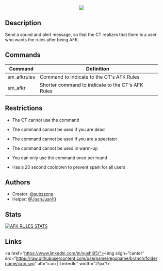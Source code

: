 <h1 align="center">
 <img src="https://i.imgur.com/OxV2oUa.jpeg" />
<br>
</h1>

## Description

Send a sound and alert message, so that the CT realizes that there is a user who wants the rules after being AFK.

## Commands

| Command          | Definition                                                             |
| ----------------- | ------------------------------------------------------------------ |
| sm_afkrules | Command to indicate to the CT's AFK Rules |
| sm_afkr | Shorter command to indicate to the CT's AFK Rules  |



## Restrictions

- The CT cannot use the command

- The command cannot be used if you are dead

- The command cannot be used if you are a spectator

- The command cannot be used in warm-up

- You can only use the command once per round

- Has a 20 second cooldown to prevent spam for all users

## Authors

- Creator: [@subzzone](https://github.com/subzzone)
- Helper: [@JoanJuan10](https://github.com/JoanJuan10)

## Stats

[![AFK-RULES STATS](https://github-readme-stats.vercel.app/api?username=subzzone&show_icons=true&theme=dark#gh-dark-mode-only)](https://github.com/subzzone/AFK-Rules#gh-dark-mode-only)




## Links

<a href=”https://www.linkedin.com/in/yushi95/"><img align=”center” src=”https://raw.githubusercontent.com/username/reponame/branch/foldername/icon.svg" alt=”icon | LinkedIn” width=”21px”/></a>

